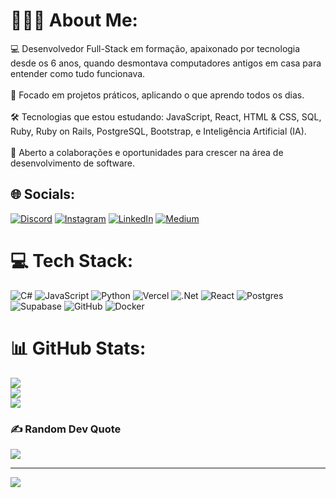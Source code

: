 # 👨🏻‍💻 About Me:
💻 Desenvolvedor Full-Stack em formação, apaixonado por tecnologia desde os 6 anos, quando desmontava computadores antigos em casa para entender como tudo funcionava.<br><br>🚀 Focado em projetos práticos, aplicando o que aprendo todos os dias.<br><br>🛠️ Tecnologias que estou estudando: JavaScript, React, HTML & CSS, SQL, Ruby, Ruby on Rails, PostgreSQL, Bootstrap, e Inteligência Artificial (IA).<br><br>🤝 Aberto a colaborações e oportunidades para crescer na área de desenvolvimento de software.


## 🌐 Socials:
[![Discord](https://img.shields.io/badge/Discord-%237289DA.svg?logo=discord&logoColor=white)](https://discord.gg/lk2115) [![Instagram](https://img.shields.io/badge/Instagram-%23E4405F.svg?logo=Instagram&logoColor=white)](https://instagram.com/https://www.instagram.com/jl.martinns) [![LinkedIn](https://img.shields.io/badge/LinkedIn-%230077B5.svg?logo=linkedin&logoColor=white)](https://linkedin.com/in/https://www.linkedin.com/in/https:/www.linkedin.com/in/jo%C3%A3o-lucas-esperan%C3%A7a/) [![Medium](https://img.shields.io/badge/Medium-12100E?logo=medium&logoColor=white)](https://medium.com/@https://medium.com/@https://medium.com/@martinsjoaolucas129) 

# 💻 Tech Stack:
![C#](https://img.shields.io/badge/c%23-%23239120.svg?style=for-the-badge&logo=csharp&logoColor=white) ![JavaScript](https://img.shields.io/badge/javascript-%23323330.svg?style=for-the-badge&logo=javascript&logoColor=%23F7DF1E) ![Python](https://img.shields.io/badge/python-3670A0?style=for-the-badge&logo=python&logoColor=ffdd54) ![Vercel](https://img.shields.io/badge/vercel-%23000000.svg?style=for-the-badge&logo=vercel&logoColor=white) ![.Net](https://img.shields.io/badge/.NET-5C2D91?style=for-the-badge&logo=.net&logoColor=white) ![React](https://img.shields.io/badge/react-%2320232a.svg?style=for-the-badge&logo=react&logoColor=%2361DAFB) ![Postgres](https://img.shields.io/badge/postgres-%23316192.svg?style=for-the-badge&logo=postgresql&logoColor=white) ![Supabase](https://img.shields.io/badge/Supabase-3ECF8E?style=for-the-badge&logo=supabase&logoColor=white) ![GitHub](https://img.shields.io/badge/github-%23121011.svg?style=for-the-badge&logo=github&logoColor=white) ![Docker](https://img.shields.io/badge/docker-%230db7ed.svg?style=for-the-badge&logo=docker&logoColor=white)
# 📊 GitHub Stats:
![](https://github-readme-stats.vercel.app/api?username=jLucasZ1&theme=dark&hide_border=false&include_all_commits=false&count_private=false)<br/>
![](https://nirzak-streak-stats.vercel.app/?user=jLucasZ1&theme=dark&hide_border=false)<br/>
![](https://github-readme-stats.vercel.app/api/top-langs/?username=jLucasZ1&theme=dark&hide_border=false&include_all_commits=false&count_private=false&layout=compact)

### ✍️ Random Dev Quote
![](https://quotes-github-readme.vercel.app/api?type=horizontal&theme=dark)

---
[![](https://visitcount.itsvg.in/api?id=jLucasZ1&icon=2&color=12)](https://visitcount.itsvg.in)

<!-- Proudly created with GPRM ( https://gprm.itsvg.in ) -->
